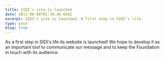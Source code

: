 ```yaml
---
title: SIDI's site is launched
date: 2011-06-08T02:39:48.644Z
excerpt: SIDI's site is launched. A first step in SIDI's life.
type: post
blog: true
---
```


As a first step in SIDI's life its website is launched! We hope to develop it as an important tool to communicate our message and  to keep the Foundation in touch with its audience.
